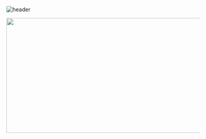 ![header](https://capsule-render.vercel.app/api?type=egg&color=random&height=300&section=header&text=EunChang_Forest&animation=fadeIn%20render&fontSize=90)


<a href="https://github.com/devxb/gitanimals">
  <img
    src="https://render.gitanimals.org/lines/cod0216"
    width="1000"
    height="300"
  />
</a>
  
